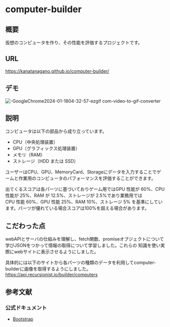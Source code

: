 # computer-builder

## 概要
仮想のコンピュータを作り、その性能を評価するプロジェクトです。  



## URL
https://kanatanagano.github.io/computer-builder/


## デモ
![-GoogleChrome2024-01-1804-32-57-ezgif com-video-to-gif-converter](https://github.com/Kanatanagano/computer-builder/assets/112442087/7d2d75dc-54b1-47f3-b2e1-0d5180e249e6)

## 説明
コンピュータは以下の部品から成り立っています。

- CPU（中央処理装置）
- GPU（グラフィックス処理装置）
- メモリ（RAM）
- ストレージ（HDD または SSD）

ユーザーはCPU、GPU、MemoryCard、Storageにデータを入力することでゲームと作業用のコンピュータのパフォーマンスを評価することができます。  

出てくるスコアは各パーツに基づいておりゲーム用ではGPU 性能が 60%、CPU 性能が 25%、RAM が 12.5%、ストレージが 2.5%であり業務用では  
CPU 性能 60%、GPU 性能 25%、RAM 10%、ストレージ 5% を基準にしています。パーツが優れている場合スコアは100%を超える場合があります。  

## こだわった点
webAPIとサーバの仕組みを理解し、fetch関数、promiseオブジェクトについて学びJSONをつかって情報の取得について学習しました。これらの
知識を使い実際にwebサイトに表示させるようにしました。

具体的には以下のサイトから各パーツの種類のデータを利用してcomputer-builderに画像を取得するようにしました。  
https://api.recursionist.io/builder/computers  



## 参考文献
### 公式ドキュメント
- [Bootstrap](https://getbootstrap.jp/)
